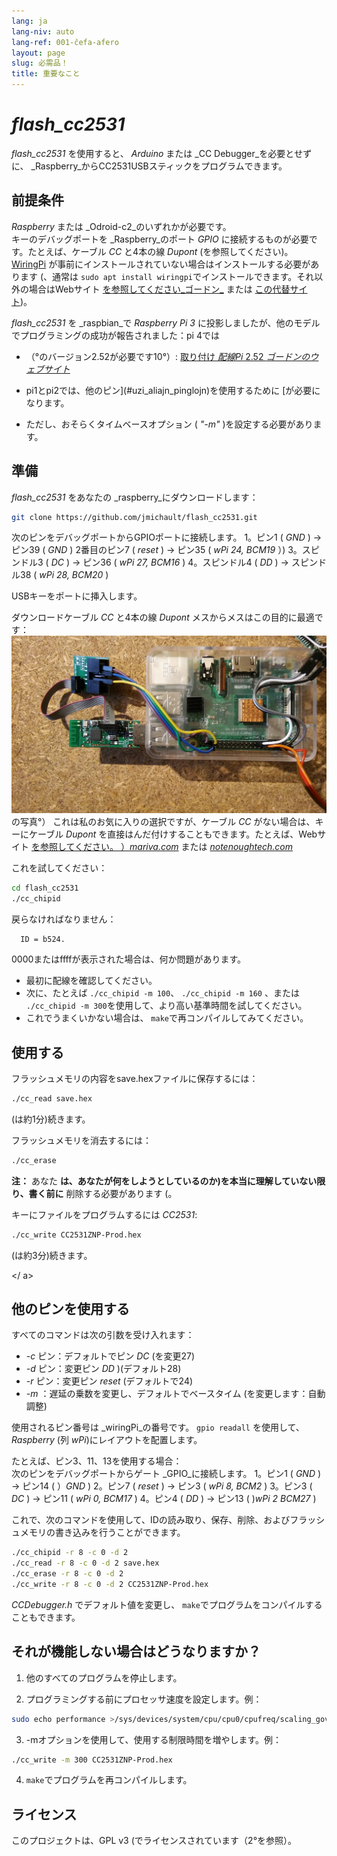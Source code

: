 ```yaml
---
lang: ja
lang-niv: auto
lang-ref: 001-ĉefa-afero
layout: page
slug: 必需品！
title: 重要なこと
---
```


# _flash\_cc2531_
 _flash\_cc2531_ を使用すると、 _Arduino_ または _CC Debugger_を必要とせずに、 _Raspberry_からCC2531USBスティックをプログラムできます。

## 前提条件
 _Raspberry_ または _Odroid-c2_のいずれかが必要です。  
キーのデバッグポートを _Raspberry_のポート _GPIO_ に接続するものが必要です。たとえば、ケーブル _CC_ と4本の線 _Dupont_ (を参照してください)。   
[WiringPi](http://wiringpi.com/) が事前にインストールされていない場合はインストールする必要があります (、通常は `sudo apt install wiringpi`でインストールできます。それ以外の場合はWebサイト [ を参照してください_ゴードン_](http://wiringpi.com/) または [この代替サイト](https://github.com/WiringPi/WiringPi))。  

 _flash\_cc2531_ を _raspbian_で _Raspberry Pi 3_ に投影しましたが、他のモデルでプログラミングの成功が報告されました：pi 4では
* （°のバージョン2.52が必要です10°）:  [取り付け _配線Pi_ 2.52 _ゴードンのウェブサイト_](http://wiringpi.com/wiringpi-updated-to-2-52-for-the-raspberry-pi-4b/)  
* pi1とpi2では、他のピン](#uzi_aliajn_pinglojn)を使用するために [が必要になります。  

* ただし、おそらくタイムベースオプション ( _"-m"_ )を設定する必要があります。



## 準備

 _flash\_cc2531_ をあなたの _raspberry_にダウンロードします：
```bash
git clone https://github.com/jmichault/flash_cc2531.git
```
次のピンをデバッグポートからGPIOポートに接続します。
1。ピン1 ( _GND_ ) -> ピン39 ( _GND_ )
2番目のピン7 ( _reset_ ) -> ピン35 ( _wPi 24, BCM19_ ）)
3。スピンドル3 ( _DC_ ) -> ピン36 ( _wPi 27, BCM16_ )
4。スピンドル4 ( _DD_ ) -> スピンドル38 ( _wPi 28, BCM20_ )

USBキーをポートに挿入します。

ダウンロードケーブル _CC_ と4本の線 _Dupont_ メスからメスはこの目的に最適です：
![キーと _ラズベリー_](https://github.com/jmichault/files/raw/master/Raspberry-CC2531.jpg)の写真°）
これは私のお気に入りの選択ですが、ケーブル _CC_ がない場合は、キーにケーブル _Dupont_ を直接はんだ付けすることもできます。たとえば、Webサイト [ を参照してください。 ）_mariva.com_](https://lemariva.com/blog/2019/08/zigbee-flashing-cc2531-using-raspberry-pi-without-cc-debugger) または [ _notenoughtech.com_](https://notenoughtech.com/home-automation/flashing-cc2531-without-cc-debugger/)


これを試してください：
```bash
cd flash_cc2531
./cc_chipid
```
戻らなければなりません：
```
  ID = b524.
```
0000またはffffが表示された場合は、何か問題があります。
* 最初に配線を確認してください。
* 次に、たとえば `./cc_chipid -m 100`、 `./cc_chipid -m 160` 、または `./cc_chipid -m 300`を使用して、より高い基準時間を試してください。
* これでうまくいかない場合は、 `make`で再コンパイルしてみてください。


## 使用する
フラッシュメモリの内容をsave.hexファイルに保存するには：
```bash
./cc_read save.hex
```
(は約1分)続きます。

フラッシュメモリを消去するには：
```bash
./cc_erase
```
**注：** あなた **は、あなたが何をしようとしているのか)を本当に理解していない限り、書く前に** 削除する必要があります (。

キーにファイルをプログラムするには _CC2531_:
```bash
./cc_write CC2531ZNP-Prod.hex
```
(は約3分)続きます。

<a id ="使用_aliajn_ピン"></ a>
## 他のピンを使用する
すべてのコマンドは次の引数を受け入れます：
* _-c_ ピン：デフォルトでピン _DC_ (を変更27)
* _-d_ ピン：変更ピン _DD_ )(デフォルト28)
* _-r_ ピン：変更ピン _reset_ (デフォルトで24)
* _-m_ ：遅延の乗数を変更し、デフォルトでベースタイム (を変更します：自動調整)

使用されるピン番号は _wiringPi_の番号です。 `gpio readall` を使用して、 _Raspberry_ (列 _wPi_)にレイアウトを配置します。

たとえば、ピン3、11、13を使用する場合：  
次のピンをデバッグポートからゲート _GPIO_に接続します。
1。ピン1 ( _GND_ ) -> ピン14 ( ）_GND_ )
2。ピン7 ( _reset_ ) -> ピン3 ( _wPi 8, BCM2_ )
3。ピン3 ( _DC_ ) -> ピン11 ( _wPi 0, BCM17_ )
4。ピン4 ( _DD_ ) -> ピン13 ( )_wPi 2 BCM27_ )

これで、次のコマンドを使用して、IDの読み取り、保存、削除、およびフラッシュメモリの書き込みを行うことができます。
```bash
./cc_chipid -r 8 -c 0 -d 2
./cc_read -r 8 -c 0 -d 2 save.hex
./cc_erase -r 8 -c 0 -d 2
./cc_write -r 8 -c 0 -d 2 CC2531ZNP-Prod.hex
```

 _CCDebugger.h_ でデフォルト値を変更し、 `make`でプログラムをコンパイルすることもできます。

## それが機能しない場合はどうなりますか？

1. 他のすべてのプログラムを停止します。

2. プログラミングする前にプロセッサ速度を設定します。例：  

```bash
sudo echo performance >/sys/devices/system/cpu/cpu0/cpufreq/scaling_governor
```
3. -mオプションを使用して、使用する制限時間を増やします。例：  

```bash
./cc_write -m 300 CC2531ZNP-Prod.hex
```
4.  `make`でプログラムを再コンパイルします。



## ライセンス

このプロジェクトは、GPL v3 (でライセンスされています（2°を参照）。
